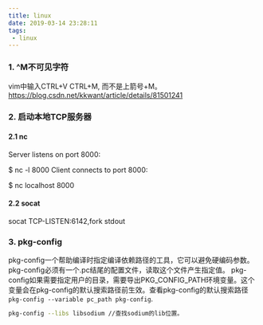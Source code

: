 ```yaml
---
title: linux
date: 2019-03-14 23:28:11
tags:
 - linux
---
```


### 1. ^M不可见字符
vim中输入CTRL+V CTRL+M, 而不是上箭号+M。
https://blog.csdn.net/kkwant/article/details/81501241
<!-- more -->

### 2. 启动本地TCP服务器

#### 2.1 nc
Server listens on port 8000:

$ nc -l 8000
Client connects to port 8000:

$ nc localhost 8000 

#### 2.2 socat

socat TCP-LISTEN:6142,fork stdout

### 3. pkg-config
pkg-config一个帮助编译时指定编译依赖路径的工具，它可以避免硬编码参数。
pkg-config必须有一个.pc结尾的配置文件，读取这个文件产生指定值。
pkg-config如果需要指定用户的目录，需要导出PKG_CONFIG_PATH环境变量。这个变量会在pkg-config的默认搜索路径前生效。查看pkg-config的默认搜索路径`pkg-config --variable pc_path pkg-config`.

``` bash
pkg-config --libs libsodium //查找sodium的lib位置。
```
